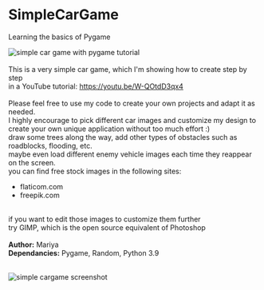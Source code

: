 # SimpleCarGame
Learning the basics of Pygame

![simple car game with pygame tutorial](https://user-images.githubusercontent.com/32107652/162979446-549c88e8-59ff-48b7-ae93-fa4c77204b88.png)
<br>
<br>
This is a very simple car game, which I'm showing how to create step by step
<br>
in a YouTube tutorial: https://youtu.be/W-QOtdD3qx4
<br>
<br>
Please feel free to use my code to create your own projects and adapt it as needed.
<br>
I highly encourage to pick different car images and customize my design to
<br>
create your own unique application without too much effort :)
<br>
draw some trees along the way, add other types of obstacles such as roadblocks, flooding, etc.
<br>
maybe even load different enemy vehicle images each time they reappear on the screen.
<br>
you can find free stock images in the following sites:
<br>
- flaticom.com
- freepik.com
<br>
if you want to edit those images to customize them further
<br>
try GIMP, which is the open source equivalent of Photoshop
<br>
<br>
<b>Author:</b> Mariya
<br>
<b>Dependancies:</b> Pygame, Random, Python 3.9
<br>
<br>

![simple cargame screenshot](https://user-images.githubusercontent.com/32107652/162980293-9d86b030-dcad-4427-8048-fd5498951dcb.png)
